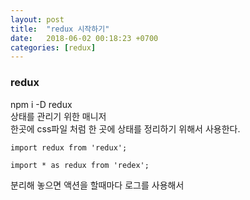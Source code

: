 ```yaml
---
layout: post
title:  "redux 시작하기"
date:   2018-06-02 00:18:23 +0700
categories: [redux]
---
```


### redux
npm i -D redux<br>
상태를 관리기 위한 매니저   <br>
한곳에 css파일 처럼 한 곳에 상태를 정리하기 위해서 사용한다.<br>



```
import redux from 'redux';
```
```
import * as redux from 'redex';
```
분리해 놓으면 액션을 할때마다 로그를 사용해서 <br>